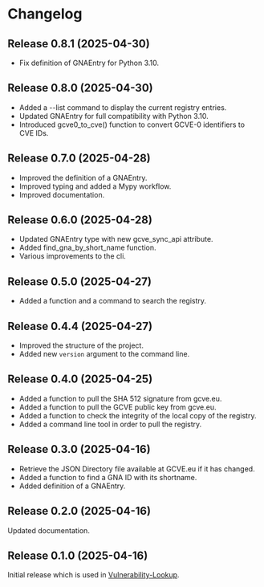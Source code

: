 # Changelog

## Release 0.8.1 (2025-04-30)

- Fix definition of GNAEntry for Python 3.10.


## Release 0.8.0 (2025-04-30)

- Added a --list command to display the current registry entries.
- Updated GNAEntry for full compatibility with Python 3.10.
- Introduced gcve0_to_cve() function to convert GCVE-0 identifiers to CVE IDs.


## Release 0.7.0 (2025-04-28)

- Improved the definition of a GNAEntry.
- Improved typing and added a Mypy workflow.
- Improved documentation.


## Release 0.6.0 (2025-04-28)

- Updated GNAEntry type with new gcve_sync_api attribute.
- Added find_gna_by_short_name function.
- Various improvements to the cli.


## Release 0.5.0 (2025-04-27)

- Added a function and a command to search the registry.


## Release 0.4.4 (2025-04-27)

- Improved the structure of the project.
- Added new ``version`` argument to the command line.


## Release 0.4.0 (2025-04-25)

- Added a function to pull the SHA 512 signature from gcve.eu.
- Added a function to pull the GCVE public key from gcve.eu.
- Added a function to check the integrity of the local copy of the registry.
- Added a command line tool in order to pull the registry.


## Release 0.3.0 (2025-04-16)

- Retrieve the JSON Directory file available at GCVE.eu if it has changed.
- Added a function to find a GNA ID with its shortname.
- Added definition of a GNAEntry.


## Release 0.2.0 (2025-04-16)

Updated documentation.


## Release 0.1.0 (2025-04-16)

Initial release which is used in
[Vulnerability-Lookup](https://github.com/vulnerability-lookup/vulnerability-lookup).
